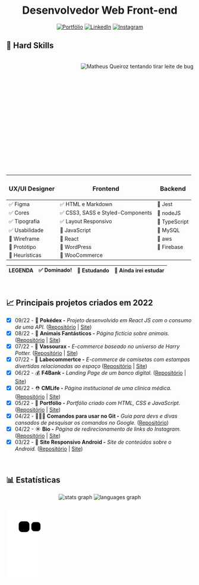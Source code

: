 <div align="center">
 
 # Desenvolvedor Web Front-end
 
[![Portfólio](https://img.shields.io/badge/Portfólio-%23000000.svg?style=for-the-badge&logoColor=#FF7139)](https://matheusqueirozds.dev)
[![LinkedIn](https://img.shields.io/badge/linkedin-%230077B5.svg?style=for-the-badge&logo=linkedin&logoColor=white)](https://www.linkedin.com/in/matheusqueirozds)
[![Instagram](https://img.shields.io/badge/Instagram-%23E4405F.svg?style=for-the-badge&logo=Instagram&logoColor=white)](https://www.instagram.com/matheusqueirozds.dev)
 
</div>

<div>
<h2>💪 Hard Skills</h2>

<br clear="both">
<img align="right" height="300" src="https://media.giphy.com/media/bGgsc5mWoryfgKBx1u/giphy.gif" title="Matheus Queiroz tentando tirar leite de bug"  />

<div width="300rem" width="300rem">
 
| <h3>UX/UI Designer</h3> | <h3>Frontend</h3> | <h3>Backend</h3> |  
---|---|---
✅ Figma | ✅ HTML e Markdown | 🚫 Jest 
✅ Cores | ✅ CSS3, SASS e Styled-Components | 🚫 nodeJS
✅ Tipografia | ✅ Layout Responsivo | 🚫 TypeScript
✅ Usabilidade | 🔄 JavaScript | 🚫 MySQL
🚫 Wireframe | 🔄 React | 🚫 aws
🚫 Protótipo | 🚫 WordPress | 🚫 Firebase
🚫 Heurísticas | 🚫 WooCommerce | |
  
LEGENDA | ✅ Dominado! | 🔄 Estudando | 🚫 Ainda irei estudar
:----:|:----:|:----:|:----:
 
</div>
</div>

<br>
 
## 📈 Principais projetos criados em 2022
- [x] 09/22 - 🎱 **Pokédex -** *Projeto desenvolvido em React JS com o consumo de uma API.* ([Repositório](https://github.com/matheusqueirozds/pokedex) | [Site](https://jemison-pokedex8.vercel.app/))
- [x] 08/22 - 🦁 **Animais Fantásticos -** *Página fictícia sobre animais.* ([Repositório](https://github.com/matheusqueirozds/animais-fantasticos) | [Site](https://animais-fantasticos-sigma.vercel.app/))
- [x] 07/22 - 🧹 **Vassourax -** *E-commerce baseado no universo de Harry Potter.* ([Repositório](https://github.com/matheusqueirozds/vassourax) | [Site](https://vassourax.vercel.app/))
- [x] 07/22 - 🛒 **Labecommertce -** *E-commerce de camisetas com estampas divertidas relacionadas ao espaço* ([Repositório](https://github.com/matheusqueirozds/labe-commerce) | [Site](https://general-volcano.surge.sh/))
- [x] 06/22 - 💰 **F4Bank -** *Landing Page de um banco digital.* ([Repositório](https://github.com/matheusqueirozds/f4bank) | [Site](https://futurebank.vercel.app/))
- [x] 06/22 - ⛑ **CMLife -** *Página institucional de uma clínica médica.* ([Repositório](https://github.com/matheusqueirozds/clinica-medica) | [Site](https://clinicamedica.vercel.app/)) 
- [x] 05/22 - 📜 **Portfólio -** *Portfólio criado com HTML, CSS e JavaScript.* ([Repositório](https://github.com/matheusqueirozds/portfolio) | [Site](https://matheusqueirozds.dev))
- [x] 04/22 - 👨🏽‍💻 **Comandos para usar no Git -** *Guia para devs e divas cansados de pesquisar os comandos no Google.* ([Repositório](https://github.com/matheusqueirozds/comandos-git))
- [x] 04/22 - ☀ **Bio -** *Página de redirecionamento de links do Instagram.* ([Repositório](https://github.com/matheusqueirozds/bio-instagram) | [Site](https://bio-matheusqueirozds.vercel.app/))
- [x] 03/22 - 🤖 **Site Responsivo Android -** *Site de conteúdos sobre o Android.* ([Repositório](https://github.com/matheusqueirozds/site-responsivo-android) | [Site](https://site-responsivo-android.vercel.app/))

<br>

<h2>📊 Estatísticas</h2>

<div align="center">
  <img src="https://github-readme-stats.vercel.app/api?hide_title=false&hide_rank=false&show_icons=true&include_all_commits=true&count_private=true&disable_animations=false&theme=react&locale=pt-BR&hide_border=false&username=matheusqueirozds" height="150" alt="stats graph" title="Minhas movimentações no GitHub" />
  <img src="https://github-readme-stats.vercel.app/api/top-langs?locale=pt-BR&hide_title=false&layout=compact&card_width=320&langs_count=5&theme=react&hide_border=false&username=matheusqueirozds" height="150" alt="languages graph" title="Linguagens que mais uso" />
</div>

###

![snake gif](https://github.com/matheusqueirozds/matheusqueirozds/blob/output/github-contribution-grid-snake.svg)


</div>

<br>
